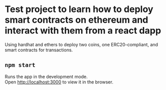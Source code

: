 # Test project to learn how to deploy smart contracts on ethereum and interact with them from a react dapp
Using hardhat and ethers to deploy two coins, one ERC20-compliant, and smart contracts for transactions.

## `npm start`

Runs the app in the development mode.\
Open [http://localhost:3000](http://localhost:3000) to view it in the browser.